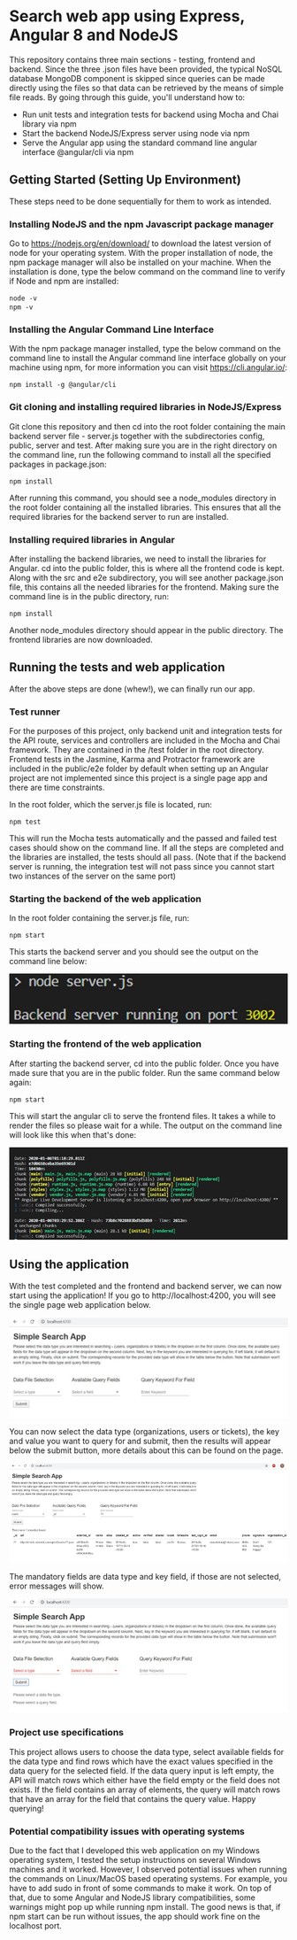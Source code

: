 # Search web app using Express, Angular 8 and NodeJS
This repository contains three main sections - testing, frontend and backend. Since the three .json files have been provided, the typical NoSQL database MongoDB component is skipped since queries can be made directly using the files so that data can be retrieved by the means of simple file reads. By going through this guide, you'll understand how to:
* Run unit tests and integration tests for backend using Mocha and Chai library via npm
* Start the backend NodeJS/Express server using node via npm
* Serve the Angular app using the standard command line angular interface @angular/cli via npm

## Getting Started (Setting Up Environment)
These steps need to be done sequentially for them to work as intended.

### Installing NodeJS and the npm Javascript package manager
Go to https://nodejs.org/en/download/ to download the latest version of node for your operating system. With the proper installation of node, the npm package manager will also be installed on your machine.
When the installation is done, type the below command on the command line to verify if Node and npm are installed:
```
node -v
npm -v
```

### Installing the Angular Command Line Interface
With the npm package manager installed, type the below command on the command line to install the Angular command line interface globally on your machine using npm, for more information you can visit https://cli.angular.io/:
```
npm install -g @angular/cli
```

### Git cloning and installing required libraries in NodeJS/Express
Git clone this repository and then cd into the root folder containing the main backend server file - server.js together with the subdirectories config, public, server and test. After making sure you are in the right directory on the command line, run the following command to install all the specified packages in package.json:
```
npm install
```
After running this command, you should see a node_modules directory in the root folder containing all the installed libraries. This ensures that all the required libraries for the backend server to run are installed.

### Installing required libraries in Angular 
After installing the backend libraries, we need to install the libraries for Angular. cd into the public folder, this is where all the frontend code is kept. Along with the src and e2e subdirectory, you will see another package.json file, this contains all the needed libraries for the frontend. Making sure the command line is in the public directory, run:
```
npm install
```
Another node_modules directory should appear in the public directory. The frontend libraries are now downloaded.

## Running the tests and web application
After the above steps are done (whew!), we can finally run our app. 

### Test runner
For the purposes of this project, only backend unit and integration tests for the API route, services and controllers are included in the Mocha and Chai framework. They are contained in the /test folder in the root directory. Frontend tests in the Jasmine, Karma and Protractor framework are included in the public/e2e folder by default when setting up an Angular project are not implemented since this project is a single page app and there are time constraints. 

In the root folder, which the server.js file is located, run:
```
npm test
```
This will run the Mocha tests automatically and the passed and failed test cases should show on the command line. If all the steps are completed and the libraries are installed, the tests should all pass. (Note that if the backend server is running, the integration test will not pass since you cannot start two instances of the server on the same port)

### Starting the backend of the web application
In the root folder containing the server.js file, run:
```
npm start
```
This starts the backend server and you should see the output on the command line below:

![](https://github.com/wsthum/search-web-app/blob/master/screenshots/backendnpmStart.jpg)

### Starting the frontend of the web application
After starting the backend server, cd into the public folder. Once you have made sure that you are in the public folder.
Run the same command below again:
```
npm start
```
This will start the angular cli to serve the frontend files. It takes a while to render the files so please wait for a while. The output on the command line will look like this when that's done:

![](https://github.com/wsthum/search-web-app/blob/master/screenshots/frontendnpmStart.jpg)

## Using the application
With the test completed and the frontend and backend server, we can now start using the application! 
If you go to http://localhost:4200, you will see the single page web application below.

![](https://github.com/wsthum/search-web-app/blob/master/screenshots/mainAppUI.jpg)

You can now select the data type (organizations, users or tickets), the key and value you want to query for and submit, then the results will appear below the submit button, more details about this can be found on the page.

![](https://github.com/wsthum/search-web-app/blob/master/screenshots/mainAppQuery.jpg)

The mandatory fields are data type and key field, if those are not selected, error messages will show.

![](https://github.com/wsthum/search-web-app/blob/master/screenshots/mainAppError.jpg)

### Project use specifications
This project allows users to choose the data type, select available fields for the data type and find rows which have the exact values specified in the data query for the selected field. If the data query input is left empty, the API will match rows which either have the field empty or the field does not exists. If the field contains an array of elements, the query will match rows that have an array for the field that contains the query value. Happy querying!

### Potential compatibility issues with operating systems
Due to the fact that I developed this web application on my Windows operating system, I tested the setup instructions on several Windows machines and it worked. However, I observed potential issues when running the commands on Linux/MacOS based operating systems. For example, you have to add sudo in front of some commands to make it work. On top of that, due to some Angular and NodeJS library compatibilities, some warnings might pop up while running npm install. The good news is that, if npm start can be run without issues, the app should work fine on the localhost port.





